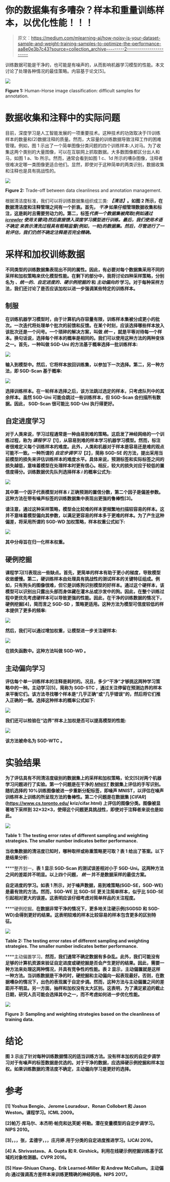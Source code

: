 # 你的数据集有多嘈杂？样本和重量训练样本，以优化性能！！！

> 原文：<https://medium.com/mlearning-ai/how-noisy-is-your-dataset-sample-and-weight-training-samples-to-optimize-the-performance-aa8e0e3b7c43?source=collection_archive---------2----------------------->

训练数据可能是干净的，也可能是有噪声的，从而影响机器学习模型的性能。本文讨论了处理各种情况的最佳策略。内容基于论文[5]。

![](img/44980f151da2f2d193e3a72e4195b83f.png)

**Figure 1:** Human-Horse image classification: difficult samples for annotation.

# **数据收集和注释中的实际问题**

目前，深度学习是人工智能发展的一项重要技术。这种技术的功效取决于(1)训练样本的数量和(2)数据注释的质量。然而，大容量的训练数据导致注释工作的困难管理。例如，图 1 示出了一个简单图像分类问题的四个训练样本:人对马。为了收集这两个类别的大量图像，可以在互联网上抓取数据。大多数图像都区分出人和马，如图 1 a、1b 所示。然而，通常会看到如图 1 c、1d 所示的嘈杂图像，注释者很难决定哪一类图像更适合他们。显然，即使对于这种简单的两类识别，数据收集和注释也是具有挑战性的。

![](img/811206cb90a1776e7b99bfda23702933.png)

**Figure 2:** Trade-off between data cleanliness and annotation management.

根据清洁度标准，我们可以将训练数据集组织成三类: ***【清洁】*****。如图 2 所示，在数据清洁度和注释管理之间有一个折衷。首先， ***干净*** 如果仔细管理数据收集和标注，这是耗时且需要劳动力的。第二，标签*代表一个数据集被爬取(例如通过 [*icrawler*](https://pypi.org/project/icrawler/) 使用关键词)然后直接馈入深度学习模型进行训练。最后，我们使用术语 ***不确定*** 来表示清洗过程具有粗略监督(例如，一轮)的数据集。然后，尽管进行了一轮评估，我们仍然不确定注释是否完全精确。***

# **采样和加权训练数据**

**不同类型的训练数据集表现出不同的属性。因此，有必要对每个数据集采用不同的采样和加权策略来优化模型性能。在剩下的部分中，我将讨论四种采样策略，分别名为 ***、统一的、自定进度的、硬示例挖掘的*** 和 ***主动偏向的*** 学习。对于每种采样方法，我们还讨论了是否应该加权以进一步强调某些特定的训练样本。**

## **制服**

**在训练机器学习模型时，由于计算机内存容量有限，训练样本集被分成更小的批次。一次迭代将处理单个批次的前馈和反馈。在某个时刻，应该选择哪些样本放入该批次还是一个问号。一个琐碎的解决方案，叫做 ***统一*** ，就是平等对待每一个样本。换句话说，选择每个样本的概率是相同的。我们可以使用这种方法的两种变体之一。首先，一种叫做 **SGD-Uni** 的方法基于概率选择一批训练样本:**

**![](img/9c4b9e6e6d7a186059de5ab233591631.png)**

**输入到模型中。然后，它将样本放回训练集，以参加下一次选择。第二，另一种方法，即 **SGD-Scan** 基于概率:**

**![](img/909aadc398f46c5f52cfb24d72f54d56.png)**

**选择训练样本。在一轮样本选择之后，该方法跳过选定的样本，只考虑队列中的其余样本。虽然 **SGD-Uni** 可能会跳过一些训练样本，但 **SGD-Scan** 会扫描所有数据。因此， **SGD-Scan** 很可能比 **SGD-Uni** 执行得更好。**

## **自定进度学习**

**对于人类来说，学习过程通常是一种由易到难的策略。这启发了神经网络的一个训练过程，称为 ***课程学习***【1】，从容易到难的样本学习机器学习模型。然而，标注者很难定义每个训练样本的难度。此外，人类和机器对于样本是容易还是难的观点可能不一致。一种所谓的 ***自定步调学习***【2】，简称 **SGD-SE** 的方法，提出采用当前模型的损失来评估训练样本的难度水平。具体来说，预测标签和实际标签之间的损失越低，意味着模型在处理样本时更有信心。相反，较大的损失对应于较低的置信度得分。训练数据优先队列选择样本 *i* 的概率公式为:**

**![](img/95df58057eca4549506b816c8bd1fb53.png)**

**其中第一个因子代表模型对样本 *i* 正确预测的置信分数，第二个因子是偏差参数。这种方法在带有噪声标签的训练数据集中表现出更强的鲁棒性[3]。**

**请注意，通过这种采样策略，模型会比较难的样本更频繁地扫描较容易的样本。这并不意味着模型偏向其参数，以满足更容易的样本多于更难的样本。为了产生这种偏差，将采用所谓的 **SGD-WD** 加权策略，样本权重公式如下:**

**![](img/e891eec6df5d725ef43b875e7c464d85.png)**

**其中分母旨在归一化样本权重。**

## ****硬例挖掘****

**课程学习[1]表现出一些缺点。首先，更简单的样本有助于更小的梯度，导致模型收敛缓慢。第二，硬训练样本由处理具有挑战性的测试样本的关键特征组成。例如，只有狗头的图像很难，但它是训练狗识别模型的好样本。通过这个硬样本，该模型可以识别出只露出头部而身体藏在灌木丛或沙发中的狗。因此，在整个训练过程中更优先考虑硬样本可以导致更强的性能。因此，在干净的训练数据的情况下，硬例挖掘[4]，简而言之 **SGD-SD** ，策略更适用。这种方法为模型可信度较低的样本提供了更多的频率:**

**![](img/c50594c0f75eda409a253e7900123c8d.png)**

**然后，我们可以通过增加权重，让模型进一步关注硬样本:**

**![](img/b84f675c7fd2b486400fc45074ea1acd.png)**

**在损失函数中。这种方法叫做 **SGD-WD** 。**

## **主动偏向学习**

**评估每个单一训练样本的注释是耗时的。况且，多少“干净”才够挑这两种学习策略中的一种。主动学习[5]，简称为 **SGD-STC** ，通过关注停留在预测边界的样本来平衡它们。该方法寻找哪个样本是“几乎正确”或“几乎错误”的，然后将它们推入正确的一侧。选择这种样本的概率公式如下:**

**![](img/23f1b15cdde8d927a9affe7f8c010ac7.png)**

**我们还可以检验在“边界”样本上加权是否可以提高模型的性能:**

**![](img/d49241e6423199b3fee9dc3347e26515.png)**

**该方法被命名为 **SGD-WTC** 。**

# **实验结果**

**为了评估具有不同清洁度级别的数据集上的采样和加权策略，论文[5]对两个机器学习问题进行了实验。第一个问题是在干净的 [*MNIST*](http://yann.lecun.com/exdb/mnist/) 数据集上评估的手写识别。随机选择的 10%训练图像被进一步重新分配标签，即噪声 MNIST，以评估在噪声训练样本上训练的所呈现方法的鲁棒性。第二个问题是在数据集 [*CIFAR*](https://www.cs.toronto.edu/ kriz/cifar.html) 上评估的图像分类。图像被显著地下采样到 32×32×3，使得这个问题更具挑战性，即使对于注释者来说也是如此。**

**![](img/9675ef88075f7ce96817e569e0038cf2.png)**

****Table 1:** The testing error rates of different sampling and weighting strategies. The smaller number indicates better performance.**

**当收集数据的清洁度已知时，哪种取样或称重策略更可取？表 1 给出了答案。以下是结果分析:**

****整齐划一。**表 1 显示 SGD-Scan 的测试误差相对小于 SGD-Uni。这两种方法之间的差距并不明显。以上四个问题， ***统一*** 并不是数据采样的最佳方案。**

**自定进度的学习。如表 1 所示，对于噪声数据，易到难策略(SGD-SE，SGD-WE)是最有效的方法。然而，SGD-WE 比 SGD-SE 更关注简单样本，似乎比 SGD-SE 引起相对更大的误差。这表明应该仔细考虑对简单样品的关注程度。**

****硬例挖掘。**在数据非常干净的情况下，更多地关注硬示例(SGDSD 和 SGD-WD)会得到更好的结果。这表明较难的样本比较容易的样本包含更多的区别特征。**

**![](img/3be84c2f06b4a696c59469ac662470bf.png)**

****Table 2:** The testing error rates of different sampling and weighting strategies. The smaller number indicates better performance.**

****主动偏置学习。**然而，我们通常不确定数据有多杂乱。此外，我们可能没有足够的计算机资源来验证自定进度或硬挖掘是否会产生更好的结果。因此，需要一种方法来处理这两种情况，并具有竞争性的性能。表 2 显示，主动偏置就是这样一种方法。当训练数据是干净的时，硬挖掘和主动偏向一起表现最好。否则，在数据嘈杂的情况下，出色的表现属于自定步调。然而，这种方法与主动偏置之间的差距并不明显。另一方面，抽样和加权没有太大区别。这表明，为了满足紧迫的截止日期，研究人员可能会选择其中之一，而不考虑如何进一步优化性能。**

**![](img/837b2540542fdb88062ec3e723571996.png)**

****Figure 3:** Sampling and weighting strategies based on the cleanliness of training data.**

# **结论**

**图 3 示出了针对每种训练数据情况的适当训练方法。没有样本加权的自定步调学习对于有噪声的标签数据是优选的。对于干净的数据，应选择硬示例挖掘和样本加权。如果训练数据的清洁度不确定，主动偏向学习是更好的选择。**

# **参考**

**[1] Yoshua Bengio、Jerome Louradour、Ronan Collobert 和 Jason Weston。课程学习。ICML 2009。**

**[2]帕万·库马尔、本杰明·帕克和达芙妮·柯勒。潜在变量模型的自定步调学习。NIPS 2010。**

**[3]，，，张，孟德宇，，，庄月婷.用于分类的自定进度推进学习。IJCAI 2016。**

**[4] A. Shrivastava、A. Gupta 和 R. Girshick。利用在线硬示例挖掘训练基于区域的对象检测器。CVPR 2016。**

**[5] Haw-Shiuan Chang、Erik Learned-Miller 和 Andrew McCallum。主动偏向:通过强调高方差样本来训练更精确的神经网络。NIPS 2017。**